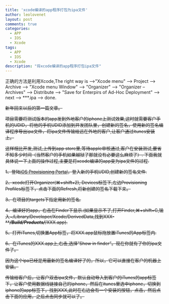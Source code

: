 ```yaml
---
title: 'xcode编译的app程序打包为ipa文件'
author: leolovenet
layout: post
comments: true
categories:
  - APP
  - IOS
  - Xcode
tags:
  - APP
  - IOS
  - Xcode
description: "将xcode编译的app程序打包ipa文件"
---
```


正确的方法是利用Xcode,The right way is –>"Xcode menu" –> Project –> Archive –> "Xcode menu Window" –> "Organizer" –> "Organizer – Archives" –> Distribute –> "Save for Enterpirs of Ad-Hoc Deployment" –> next –> ***.ipa –> done.

<!-- more -->

<del datetime="2013-03-09T14:05:58+00:00">新年回来以后的第一篇文章。</del>

<del datetime="2013-03-09T14:14:19+00:00">项目需要将测试版本的app发到外地客户的iphone上测试效果,这时就需要客户手机的UDID，将他的手机UDID添加到开发团队里，创建新的签名，使用新的签名编译程序导出ipa文件，将ipa文件传输给远在外地的客户,让客户通过itunes安装上。</del>

<del datetime="2013-03-09T14:14:19+00:00">这样相比开发,测试,上传到app store里,等待apple审核通过,客户在安装测试,要省不知多少时间（当然客户的手机如果越狱了那就没有必要这么麻烦了）. 下面我就具体说一下上面的操作过程,主要是将xcode编译的app变为ipa文件的过程.</del>

<del datetime="2013-03-09T14:14:19+00:00">1、登陆<a href="https://developer.apple.com/ios/manage/overview/index.action" target="_blank">iOS Provisioning Portal</a>，登入新的手机UDID,创建新的签名文件.</del>

<del datetime="2013-03-09T14:14:19+00:00">2、xcode打开Organizer(⌘+shift+2), Devices标签下,左边Provisioning Profiles标签下，点击下面的Refresh,将新创建的签名下载下来。</del>

<del datetime="2013-03-09T14:14:19+00:00">3、在项目的targets下指定用新的签名.</del>

<del datetime="2013-03-09T14:14:19+00:00">4、编译好的app，右击在Finder下显示.(如果显示不了,打开Finder,⌘+shift+G,输入~/Library/Developer/Xcode/DerivedData,找到XXX-*****/Build/Products/***/XXX.app).</del>

<del datetime="2013-03-09T14:14:19+00:00">5、打开iTunes,切换置App标签，将XXX.app鼠标拖放置iTunes的App标签内.</del>

<del datetime="2013-03-09T14:14:19+00:00">6、在iTunes的XXX.app上,右击,选择&#8221;Show in finder&#8221;。现在你就有了你的ipa文件了。</del>

<del datetime="2013-03-09T14:14:19+00:00">因为这个ipa已经是用最新的签名编译好了的，所以，它可以直接在客户的机器上安装。</del>

<del datetime="2013-03-09T14:14:19+00:00">传输给客户后，让客户双击ipa文件，默认自动导入到客户的iTunes的app标签下，让客户使用数据线链接自己的iphone，然后在itunes里选中iphone，切换到iphone的app标签下，找到XXX,此时在右边会有一个安装的按钮，点击，然后点击下面的应用，之后点击同步就可以了。</del>

